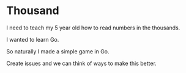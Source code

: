 # Thousand

I need to teach my 5 year old how to read numbers in the thousands.

I wanted to learn Go.

So naturally I made a simple game in Go.

Create issues and we can think of ways to make this better.
